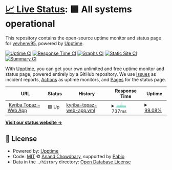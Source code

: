 # [📈 Live Status](https://yevhenv95.github.io/KyribaTopaz): <!--live status--> **🟩 All systems operational**

This repository contains the open-source uptime monitor and status page for [yevhenv95](https://yevhenv95.github.io/KyribaTopaz), powered by [Upptime](https://github.com/upptime/upptime).

[![Uptime CI](https://github.com/yevhenv95/KyribaTopaz/workflows/Uptime%20CI/badge.svg)](https://github.com/yevhenv95/KyribaTopaz/actions?query=workflow%3A%22Uptime+CI%22)
[![Response Time CI](https://github.com/yevhenv95/KyribaTopaz/workflows/Response%20Time%20CI/badge.svg)](https://github.com/yevhenv95/KyribaTopaz/actions?query=workflow%3A%22Response+Time+CI%22)
[![Graphs CI](https://github.com/yevhenv95/KyribaTopaz/workflows/Graphs%20CI/badge.svg)](https://github.com/yevhenv95/KyribaTopaz/actions?query=workflow%3A%22Graphs+CI%22)
[![Static Site CI](https://github.com/yevhenv95/KyribaTopaz/workflows/Static%20Site%20CI/badge.svg)](https://github.com/yevhenv95/KyribaTopaz/actions?query=workflow%3A%22Static+Site+CI%22)
[![Summary CI](https://github.com/yevhenv95/KyribaTopaz/workflows/Summary%20CI/badge.svg)](https://github.com/yevhenv95/KyribaTopaz/actions?query=workflow%3A%22Summary+CI%22)

With [Upptime](https://upptime.js.org), you can get your own unlimited and free uptime monitor and status page, powered entirely by a GitHub repository. We use [Issues](https://github.com/yevhenv95/KyribaTopaz/issues) as incident reports, [Actions](https://github.com/yevhenv95/KyribaTopaz/actions) as uptime monitors, and [Pages](https://yevhenv95.github.io/KyribaTopaz) for the status page.

<!--start: status pages-->
<!-- This summary is generated by Upptime (https://github.com/upptime/upptime) -->
<!-- Do not edit this manually, your changes will be overwritten -->
<!-- prettier-ignore -->
| URL | Status | History | Response Time | Uptime |
| --- | ------ | ------- | ------------- | ------ |
| <img alt="" src="https://icons.duckduckgo.com/ip3/topaz.treasury-factory.com.ico" height="13"> [Kyriba Topaz – Web App](https://topaz.treasury-factory.com) | 🟩 Up | [kyriba-topaz-web-app.yml](https://github.com/yevhenv95/KyribaTopaz/commits/HEAD/history/kyriba-topaz-web-app.yml) | <details><summary><img alt="Response time graph" src="./graphs/kyriba-topaz-web-app/response-time-week.png" height="20"> 737ms</summary><br><a href="https://yevhenv95.github.io/KyribaTopaz/history/kyriba-topaz-web-app"><img alt="Response time 737" src="https://img.shields.io/endpoint?url=https%3A%2F%2Fraw.githubusercontent.com%2Fyevhenv95%2FKyribaTopaz%2FHEAD%2Fapi%2Fkyriba-topaz-web-app%2Fresponse-time.json"></a><br><a href="https://yevhenv95.github.io/KyribaTopaz/history/kyriba-topaz-web-app"><img alt="24-hour response time 908" src="https://img.shields.io/endpoint?url=https%3A%2F%2Fraw.githubusercontent.com%2Fyevhenv95%2FKyribaTopaz%2FHEAD%2Fapi%2Fkyriba-topaz-web-app%2Fresponse-time-day.json"></a><br><a href="https://yevhenv95.github.io/KyribaTopaz/history/kyriba-topaz-web-app"><img alt="7-day response time 737" src="https://img.shields.io/endpoint?url=https%3A%2F%2Fraw.githubusercontent.com%2Fyevhenv95%2FKyribaTopaz%2FHEAD%2Fapi%2Fkyriba-topaz-web-app%2Fresponse-time-week.json"></a><br><a href="https://yevhenv95.github.io/KyribaTopaz/history/kyriba-topaz-web-app"><img alt="30-day response time 737" src="https://img.shields.io/endpoint?url=https%3A%2F%2Fraw.githubusercontent.com%2Fyevhenv95%2FKyribaTopaz%2FHEAD%2Fapi%2Fkyriba-topaz-web-app%2Fresponse-time-month.json"></a><br><a href="https://yevhenv95.github.io/KyribaTopaz/history/kyriba-topaz-web-app"><img alt="1-year response time 737" src="https://img.shields.io/endpoint?url=https%3A%2F%2Fraw.githubusercontent.com%2Fyevhenv95%2FKyribaTopaz%2FHEAD%2Fapi%2Fkyriba-topaz-web-app%2Fresponse-time-year.json"></a></details> | <details><summary><a href="https://yevhenv95.github.io/KyribaTopaz/history/kyriba-topaz-web-app">99.08%</a></summary><a href="https://yevhenv95.github.io/KyribaTopaz/history/kyriba-topaz-web-app"><img alt="All-time uptime 99.08%" src="https://img.shields.io/endpoint?url=https%3A%2F%2Fraw.githubusercontent.com%2Fyevhenv95%2FKyribaTopaz%2FHEAD%2Fapi%2Fkyriba-topaz-web-app%2Fuptime.json"></a><br><a href="https://yevhenv95.github.io/KyribaTopaz/history/kyriba-topaz-web-app"><img alt="24-hour uptime 100.00%" src="https://img.shields.io/endpoint?url=https%3A%2F%2Fraw.githubusercontent.com%2Fyevhenv95%2FKyribaTopaz%2FHEAD%2Fapi%2Fkyriba-topaz-web-app%2Fuptime-day.json"></a><br><a href="https://yevhenv95.github.io/KyribaTopaz/history/kyriba-topaz-web-app"><img alt="7-day uptime 99.08%" src="https://img.shields.io/endpoint?url=https%3A%2F%2Fraw.githubusercontent.com%2Fyevhenv95%2FKyribaTopaz%2FHEAD%2Fapi%2Fkyriba-topaz-web-app%2Fuptime-week.json"></a><br><a href="https://yevhenv95.github.io/KyribaTopaz/history/kyriba-topaz-web-app"><img alt="30-day uptime 99.08%" src="https://img.shields.io/endpoint?url=https%3A%2F%2Fraw.githubusercontent.com%2Fyevhenv95%2FKyribaTopaz%2FHEAD%2Fapi%2Fkyriba-topaz-web-app%2Fuptime-month.json"></a><br><a href="https://yevhenv95.github.io/KyribaTopaz/history/kyriba-topaz-web-app"><img alt="1-year uptime 99.08%" src="https://img.shields.io/endpoint?url=https%3A%2F%2Fraw.githubusercontent.com%2Fyevhenv95%2FKyribaTopaz%2FHEAD%2Fapi%2Fkyriba-topaz-web-app%2Fuptime-year.json"></a></details>

<!--end: status pages-->

[**Visit our status website →**](https://yevhenv95.github.io/KyribaTopaz)

## 📄 License

- Powered by: [Upptime](https://github.com/upptime/upptime)
- Code: [MIT](./LICENSE) © [Anand Chowdhary](https://anandchowdhary.com), supported by [Pabio](https://pabio.com)
- Data in the `./history` directory: [Open Database License](https://opendatacommons.org/licenses/odbl/1-0/)

